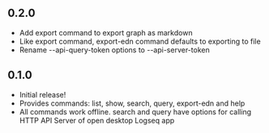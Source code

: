 ## 0.2.0
* Add export command to export graph as markdown
* Like export command, export-edn command defaults to exporting to file
* Rename --api-query-token options to --api-server-token

## 0.1.0

* Initial release!
* Provides commands: list, show, search, query, export-edn and help
* All commands work offline. search and query have options for calling HTTP API Server of
  open desktop Logseq app
